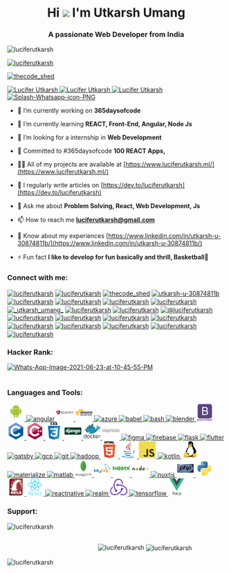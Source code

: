 <h1 align="center">Hi <img src="https://raw.githubusercontent.com/MartinHeinz/MartinHeinz/master/wave.gif" width="30px"> I'm Utkarsh Umang</h1>
<h3 align="center">A passionate Web Developer from India</h3>
<p align="left"> <img src="https://komarev.com/ghpvc/?username=luciferutkarsh&label=Profile%20views&color=0e75b6&style=flat" alt="luciferutkarsh" /> </p>

<p align="left"> <a href="https://github.com/ryo-ma/github-profile-trophy"><img src="https://github-profile-trophy.vercel.app/?username=luciferutkarsh" alt="luciferutkarsh" /></a> </p>

<p align="left"> <a href="https://twitter.com/thecode_shed" target="blank"><img src="https://img.shields.io/twitter/follow/thecode_shed?logo=twitter&style=for-the-badge" alt="thecode_shed" /></a> </p>


<p align="left"> <a href="https://www.linkedin.com/in/utkarsh-u-30874811b/" target="blank"><img src="https://image.flaticon.com/icons/png/512/174/174857.png" alt="Lucifer Utkarsh" width="42" </a>
<a href="https://www.luciferutkarsh.ml/" target="_blank"><img src="https://www.freeiconspng.com/uploads/website-icon-18.png" alt="Lucifer Utkarsh" width="42" </a>
<a href="https://www.hackerrank.com/utkarsh_umangayu" target="blank"><img src="https://camo.githubusercontent.com/898f94be504f7baf1ddb0a2811152dab61cfd723e683b6947be9ffa3c879ccc4/68747470733a2f2f75706c6f61642e77696b696d656469612e6f72672f77696b6970656469612f636f6d6d6f6e732f362f36352f4861636b657252616e6b5f6c6f676f2e706e67" alt="Lucifer Utkarsh" width="42" </a>
<a href="https://www.luciferutkarsh.ml/"><img src="https://i.ibb.co/k9jrXpy/Splash-Whatsapp-icon-PNG.jpg" alt="Splash-Whatsapp-icon-PNG" border="0"></a>
</p>

- 🔭 I’m currently working on **365daysofcode**

- 🌱 I’m currently learning **REACT, Front-End, Angular, Node Js**

- 👯 I’m looking for a internship in **Web Development**

- 🚧 Committed to #365daysofcode **100 REACT Apps,**

- 👨‍💻 All of my projects are available at [https://www.luciferutkarsh.ml/](https://www.luciferutkarsh.ml/)

- 📝 I regularly write articles on [https://dev.to/luciferutkarsh](https://dev.to/luciferutkarsh)

- 💬 Ask me about **Problem Solving, React, Web Development, Js**

- 📫 How to reach me **luciferutkarsh@gmail.com**

- 📄 Know about my experiences [https://www.linkedin.com/in/utkarsh-u-30874811b/](https://www.linkedin.com/in/utkarsh-u-30874811b/)

- ⚡ Fun fact **I like to develop for fun basically and thrill, Basketball🏀**

<h3 align="left">Connect with me:</h3>
<p align="left">
<a href="https://codepen.io/luciferutkarsh" target="blank"><img align="center" src="https://raw.githubusercontent.com/rahuldkjain/github-profile-readme-generator/master/src/images/icons/Social/codepen.svg" alt="luciferutkarsh" height="30" width="40" /></a>
<a href="https://dev.to/luciferutkarsh" target="blank"><img align="center" src="https://cdn.jsdelivr.net/npm/simple-icons@3.0.1/icons/dev-dot-to.svg" alt="luciferutkarsh" height="30" width="40" /></a>
<a href="https://twitter.com/thecode_shed" target="blank"><img align="center" src="https://raw.githubusercontent.com/rahuldkjain/github-profile-readme-generator/master/src/images/icons/Social/twitter.svg" alt="thecode_shed" height="30" width="40" /></a>
<a href="https://linkedin.com/in/utkarsh-u-30874811b" target="blank"><img align="center" src="https://raw.githubusercontent.com/rahuldkjain/github-profile-readme-generator/master/src/images/icons/Social/linked-in-alt.svg" alt="utkarsh-u-30874811b" height="30" width="40" /></a>
<a href="https://stackoverflow.com/users/luciferutkarsh" target="blank"><img align="center" src="https://raw.githubusercontent.com/rahuldkjain/github-profile-readme-generator/master/src/images/icons/Social/stack-overflow.svg" alt="luciferutkarsh" height="30" width="40" /></a>
<a href="https://codesandbox.com/luciferutkarsh" target="blank"><img align="center" src="https://cdn.jsdelivr.net/npm/simple-icons@3.0.1/icons/codesandbox.svg" alt="luciferutkarsh" height="30" width="40" /></a>
<a href="https://kaggle.com/luciferutkarsh" target="blank"><img align="center" src="https://raw.githubusercontent.com/rahuldkjain/github-profile-readme-generator/master/src/images/icons/Social/kaggle.svg" alt="luciferutkarsh" height="30" width="40" /></a>
<a href="https://fb.com/luciferutkarsh" target="blank"><img align="center" src="https://raw.githubusercontent.com/rahuldkjain/github-profile-readme-generator/master/src/images/icons/Social/facebook.svg" alt="luciferutkarsh" height="30" width="40" /></a>
<a href="https://instagram.com/_utkarsh_umang_" target="blank"><img align="center" src="https://raw.githubusercontent.com/rahuldkjain/github-profile-readme-generator/master/src/images/icons/Social/instagram.svg" alt="_utkarsh_umang_" height="30" width="40" /></a>
<a href="https://dribbble.com/luciferutkarsh" target="blank"><img align="center" src="https://raw.githubusercontent.com/rahuldkjain/github-profile-readme-generator/master/src/images/icons/Social/dribbble.svg" alt="luciferutkarsh" height="30" width="40" /></a>
<a href="https://www.behance.net/luciferutkarsh" target="blank"><img align="center" src="https://raw.githubusercontent.com/rahuldkjain/github-profile-readme-generator/master/src/images/icons/Social/behance.svg" alt="luciferutkarsh" height="30" width="40" /></a>
<a href="https://medium.com/@luciferutkarsh" target="blank"><img align="center" src="https://raw.githubusercontent.com/rahuldkjain/github-profile-readme-generator/master/src/images/icons/Social/medium.svg" alt="@luciferutkarsh" height="30" width="40" /></a>
<a href="https://www.youtube.com/c/luciferutkarsh" target="blank"><img align="center" src="https://raw.githubusercontent.com/rahuldkjain/github-profile-readme-generator/master/src/images/icons/Social/youtube.svg" alt="luciferutkarsh" height="30" width="40" /></a>
<a href="https://www.codechef.com/users/luciferutkarsh" target="blank"><img align="center" src="https://cdn.jsdelivr.net/npm/simple-icons@3.1.0/icons/codechef.svg" alt="luciferutkarsh" height="30" width="40" /></a>
<a href="https://www.hackerrank.com/luciferutkarsh" target="blank"><img align="center" src="https://raw.githubusercontent.com/rahuldkjain/github-profile-readme-generator/master/src/images/icons/Social/hackerrank.svg" alt="luciferutkarsh" height="30" width="40" /></a>
<a href="https://codeforces.com/profile/luciferutkarsh" target="blank"><img align="center" src="https://cdn.jsdelivr.net/npm/simple-icons@3.0.1/icons/codeforces.svg" alt="luciferutkarsh" height="30" width="40" /></a>
<a href="https://www.leetcode.com/luciferutkarsh" target="blank"><img align="center" src="https://raw.githubusercontent.com/rahuldkjain/github-profile-readme-generator/master/src/images/icons/Social/leet-code.svg" alt="luciferutkarsh" height="30" width="40" /></a>
<a href="https://www.hackerearth.com/luciferutkarsh" target="blank"><img align="center" src="https://raw.githubusercontent.com/rahuldkjain/github-profile-readme-generator/master/src/images/icons/Social/hackerearth.svg" alt="luciferutkarsh" height="30" width="40" /></a>
<a href="https://auth.geeksforgeeks.org/user/luciferutkarsh" target="blank"><img align="center" src="https://raw.githubusercontent.com/rahuldkjain/github-profile-readme-generator/master/src/images/icons/Social/geeks-for-geeks.svg" alt="luciferutkarsh" height="30" width="40" /></a>
<a href="https://www.topcoder.com/members/luciferutkarsh" target="blank"><img align="center" src="https://cdn.jsdelivr.net/npm/simple-icons@3.0.1/icons/topcoder.svg" alt="luciferutkarsh" height="30" width="40" /></a>
<a href="https://discord.gg/luciferutkarsh" target="blank"><img align="center" src="https://raw.githubusercontent.com/rahuldkjain/github-profile-readme-generator/master/src/images/icons/Social/discord.svg" alt="luciferutkarsh" height="30" width="40" /></a>
</p>

<h3 align="left">Hacker Rank:</h3>
<a href="https://www.hackerrank.com/utkarsh_umangayu"><img src="https://i.ibb.co/LS0FDhf/Whats-App-Image-2021-06-23-at-10-45-55-PM.jpg" alt="Whats-App-Image-2021-06-23-at-10-45-55-PM" border="0"></a><br /><br />

<h3 align="left">Languages and Tools:</h3>
<p align="left"> <a href="https://developer.android.com" target="_blank"> <img src="https://raw.githubusercontent.com/devicons/devicon/master/icons/android/android-original-wordmark.svg" alt="android" width="40" height="40"/> </a> <a href="https://angular.io" target="_blank"> <img src="https://angular.io/assets/images/logos/angular/angular.svg" alt="angular" width="40" height="40"/> </a> <a href="https://angular.io" target="_blank"> <img src="https://raw.githubusercontent.com/devicons/devicon/master/icons/angularjs/angularjs-original-wordmark.svg" alt="angularjs" width="40" height="40"/> </a> <a href="https://aws.amazon.com" target="_blank"> <img src="https://raw.githubusercontent.com/devicons/devicon/master/icons/amazonwebservices/amazonwebservices-original-wordmark.svg" alt="aws" width="40" height="40"/> </a> <a href="https://azure.microsoft.com/en-in/" target="_blank"> <img src="https://www.vectorlogo.zone/logos/microsoft_azure/microsoft_azure-icon.svg" alt="azure" width="40" height="40"/> </a> <a href="https://babeljs.io/" target="_blank"> <img src="https://www.vectorlogo.zone/logos/babeljs/babeljs-icon.svg" alt="babel" width="40" height="40"/> </a> <a href="https://www.gnu.org/software/bash/" target="_blank"> <img src="https://www.vectorlogo.zone/logos/gnu_bash/gnu_bash-icon.svg" alt="bash" width="40" height="40"/> </a> <a href="https://www.blender.org/" target="_blank"> <img src="https://download.blender.org/branding/community/blender_community_badge_white.svg" alt="blender" width="40" height="40"/> </a> <a href="https://getbootstrap.com" target="_blank"> <img src="https://raw.githubusercontent.com/devicons/devicon/master/icons/bootstrap/bootstrap-plain-wordmark.svg" alt="bootstrap" width="40" height="40"/> </a> <a href="https://www.cprogramming.com/" target="_blank"> <img src="https://raw.githubusercontent.com/devicons/devicon/master/icons/c/c-original.svg" alt="c" width="40" height="40"/> </a> <a href="https://www.w3schools.com/cpp/" target="_blank"> <img src="https://raw.githubusercontent.com/devicons/devicon/master/icons/cplusplus/cplusplus-original.svg" alt="cplusplus" width="40" height="40"/> </a> <a href="https://www.w3schools.com/css/" target="_blank"> <img src="https://raw.githubusercontent.com/devicons/devicon/master/icons/css3/css3-original-wordmark.svg" alt="css3" width="40" height="40"/> </a> <a href="https://www.djangoproject.com/" target="_blank"> <img src="https://raw.githubusercontent.com/devicons/devicon/master/icons/django/django-original.svg" alt="django" width="40" height="40"/> </a> <a href="https://www.docker.com/" target="_blank"> <img src="https://raw.githubusercontent.com/devicons/devicon/master/icons/docker/docker-original-wordmark.svg" alt="docker" width="40" height="40"/> </a> <a href="https://expressjs.com" target="_blank"> <img src="https://raw.githubusercontent.com/devicons/devicon/master/icons/express/express-original-wordmark.svg" alt="express" width="40" height="40"/> </a> <a href="https://www.figma.com/" target="_blank"> <img src="https://www.vectorlogo.zone/logos/figma/figma-icon.svg" alt="figma" width="40" height="40"/> </a> <a href="https://firebase.google.com/" target="_blank"> <img src="https://www.vectorlogo.zone/logos/firebase/firebase-icon.svg" alt="firebase" width="40" height="40"/> </a> <a href="https://flask.palletsprojects.com/" target="_blank"> <img src="https://www.vectorlogo.zone/logos/pocoo_flask/pocoo_flask-icon.svg" alt="flask" width="40" height="40"/> </a> <a href="https://flutter.dev" target="_blank"> <img src="https://www.vectorlogo.zone/logos/flutterio/flutterio-icon.svg" alt="flutter" width="40" height="40"/> </a> <a href="https://www.gatsbyjs.com/" target="_blank"> <img src="https://www.vectorlogo.zone/logos/gatsbyjs/gatsbyjs-icon.svg" alt="gatsby" width="40" height="40"/> </a> <a href="https://cloud.google.com" target="_blank"> <img src="https://www.vectorlogo.zone/logos/google_cloud/google_cloud-icon.svg" alt="gcp" width="40" height="40"/> </a> <a href="https://git-scm.com/" target="_blank"> <img src="https://www.vectorlogo.zone/logos/git-scm/git-scm-icon.svg" alt="git" width="40" height="40"/> </a> <a href="https://hadoop.apache.org/" target="_blank"> <img src="https://www.vectorlogo.zone/logos/apache_hadoop/apache_hadoop-icon.svg" alt="hadoop" width="40" height="40"/> </a> <a href="https://www.w3.org/html/" target="_blank"> <img src="https://raw.githubusercontent.com/devicons/devicon/master/icons/html5/html5-original-wordmark.svg" alt="html5" width="40" height="40"/> </a> <a href="https://www.java.com" target="_blank"> <img src="https://raw.githubusercontent.com/devicons/devicon/master/icons/java/java-original.svg" alt="java" width="40" height="40"/> </a> <a href="https://developer.mozilla.org/en-US/docs/Web/JavaScript" target="_blank"> <img src="https://raw.githubusercontent.com/devicons/devicon/master/icons/javascript/javascript-original.svg" alt="javascript" width="40" height="40"/> </a> <a href="https://kotlinlang.org" target="_blank"> <img src="https://www.vectorlogo.zone/logos/kotlinlang/kotlinlang-icon.svg" alt="kotlin" width="40" height="40"/> </a> <a href="https://www.linux.org/" target="_blank"> <img src="https://raw.githubusercontent.com/devicons/devicon/master/icons/linux/linux-original.svg" alt="linux" width="40" height="40"/> </a> <a href="https://materializecss.com/" target="_blank"> <img src="https://raw.githubusercontent.com/prplx/svg-logos/5585531d45d294869c4eaab4d7cf2e9c167710a9/svg/materialize.svg" alt="materialize" width="40" height="40"/> </a> <a href="https://www.mathworks.com/" target="_blank"> <img src="https://upload.wikimedia.org/wikipedia/commons/2/21/Matlab_Logo.png" alt="matlab" width="40" height="40"/> </a> <a href="https://www.mongodb.com/" target="_blank"> <img src="https://raw.githubusercontent.com/devicons/devicon/master/icons/mongodb/mongodb-original-wordmark.svg" alt="mongodb" width="40" height="40"/> </a> <a href="https://www.mysql.com/" target="_blank"> <img src="https://raw.githubusercontent.com/devicons/devicon/master/icons/mysql/mysql-original-wordmark.svg" alt="mysql" width="40" height="40"/> </a> <a href="https://www.nginx.com" target="_blank"> <img src="https://raw.githubusercontent.com/devicons/devicon/master/icons/nginx/nginx-original.svg" alt="nginx" width="40" height="40"/> </a> <a href="https://nodejs.org" target="_blank"> <img src="https://raw.githubusercontent.com/devicons/devicon/master/icons/nodejs/nodejs-original-wordmark.svg" alt="nodejs" width="40" height="40"/> </a> <a href="https://nuxtjs.org/" target="_blank"> <img src="https://www.vectorlogo.zone/logos/nuxtjs/nuxtjs-icon.svg" alt="nuxtjs" width="40" height="40"/> </a> <a href="https://www.php.net" target="_blank"> <img src="https://raw.githubusercontent.com/devicons/devicon/master/icons/php/php-original.svg" alt="php" width="40" height="40"/> </a> <a href="https://www.python.org" target="_blank"> <img src="https://raw.githubusercontent.com/devicons/devicon/master/icons/python/python-original.svg" alt="python" width="40" height="40"/> </a> <a href="https://rubyonrails.org" target="_blank"> <img src="https://raw.githubusercontent.com/devicons/devicon/master/icons/rails/rails-original-wordmark.svg" alt="rails" width="40" height="40"/> </a> <a href="https://reactjs.org/" target="_blank"> <img src="https://raw.githubusercontent.com/devicons/devicon/master/icons/react/react-original-wordmark.svg" alt="react" width="40" height="40"/> </a> <a href="https://reactnative.dev/" target="_blank"> <img src="https://reactnative.dev/img/header_logo.svg" alt="reactnative" width="40" height="40"/> </a> <a href="https://realm.io/" target="_blank"> <img src="https://raw.githubusercontent.com/bestofjs/bestofjs-webui/8665e8c267a0215f3159df28b33c365198101df5/public/logos/realm.svg" alt="realm" width="40" height="40"/> </a> <a href="https://redux.js.org" target="_blank"> <img src="https://raw.githubusercontent.com/devicons/devicon/master/icons/redux/redux-original.svg" alt="redux" width="40" height="40"/> </a> <a href="https://www.tensorflow.org" target="_blank"> <img src="https://www.vectorlogo.zone/logos/tensorflow/tensorflow-icon.svg" alt="tensorflow" width="40" height="40"/> </a> <a href="https://vuejs.org/" target="_blank"> <img src="https://raw.githubusercontent.com/devicons/devicon/master/icons/vuejs/vuejs-original-wordmark.svg" alt="vuejs" width="40" height="40"/> </a> </p>


<h3 align="left">Support:</h3>
<p><a href="https://www.buymeacoffee.com/luciferutkarsh"> <img align="left" src="https://cdn.buymeacoffee.com/buttons/v2/default-yellow.png" height="50" width="210" alt="luciferutkarsh" /></a></p><br><br>


<p><img align="left" src="https://github-readme-stats.vercel.app/api/top-langs?username=luciferutkarsh&show_icons=true&locale=en&layout=compact" alt="luciferutkarsh" /></p>

<p>&nbsp;<img align="center" src="https://github-readme-stats.vercel.app/api?username=luciferutkarsh&show_icons=true&locale=en" alt="luciferutkarsh" /></p>

<p><img align="center" src="https://github-readme-streak-stats.herokuapp.com/?user=luciferutkarsh&" alt="luciferutkarsh" /></p>


